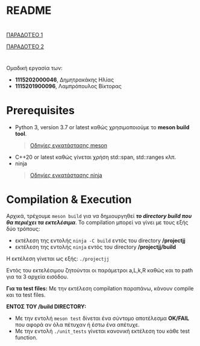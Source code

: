 
# README
# 
 [ΠΑΡΑΔΟΤΈΟ 1](dels/DELIVERABLE_1.md)

 [ΠΑΡΑΔΟΤΈΟ 2](dels/DELIVERABLE_2.md)
#

Ομαδική εργασία των:
- **1115202000046**, Δημητρακάκης Ηλίας
- **1115201900096**, Λαμπρόπουλος Βίκτορας

# Prerequisites
- Python 3, version 3.7 or latest καθώς χρησιμοποιούμε το **meson build tool**.
	>[Οδηγίες εγκατάστασης meson](https://mesonbuild.com/) 
-  C++20 or latest καθώς γίνεται χρήση std::span, std::ranges κλπ.
-  ninja
	>[Οδηγίες εγκατάστασης ninja](https://github.com/ninja-build/ninja/wiki/Pre-built-Ninja-packages)
    
 # Compilation & Execution
 Αρχικά, τρέχουμε `meson build` για να δημιουργηθεί ***το directory build που θα περιέχει τα εκτελέσιμα***.
 Το compilation μπορεί να γίνει με τους εξής δύο τρόπους:
- εκτέλεση της εντολής `ninja -C build` εντός του directory **/projectjj**
- εκτέλεση της εντολής `ninja` εντός του directory **/projectjj/build**

Η εκτέλεση γίνεται ως εξής: `./projectjj`

Εντός του εκτελέσιμου ζητούνται οι παράμετροι a,L,k,R καθώς και το path για τα 3 αρχεία εισόδου.

**Για τα test files:**
Με την εκτέλεση compilation παραπάνω, κάνουν compile και τα test files. 

**ΕΝΤΟΣ ΤΟΥ /build DIRECTORY:**
 - Με την εντολή `meson test` δίνεται ένα σύντομο αποτέλεσμα **OK/FAIL** που αφορά αν όλα πέτυχαν ή έστω ένα απέτυχε.
 - Με την εντολή 	`./unit_tests` γίνεται κανονική εκτέλεση του κάθε test  function. 

